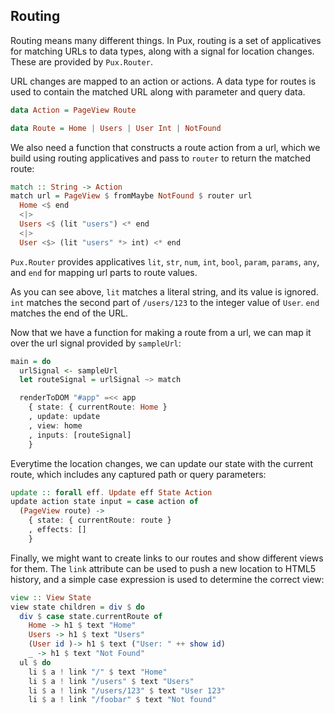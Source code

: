 ## Routing

Routing means many different things. In Pux, routing is a set of
applicatives for matching URLs to data types, along with a signal for
location changes. These are provided by `Pux.Router`.

URL changes are mapped to an action or actions. A data type for routes is used
to contain the matched URL along with parameter and query data.

```purescript
data Action = PageView Route

data Route = Home | Users | User Int | NotFound
```

We also need a function that constructs a route action from a url, which we
build using routing applicatives and pass to `router` to return the
matched route:

```purescript
match :: String -> Action
match url = PageView $ fromMaybe NotFound $ router url
  Home <$ end
  <|>
  Users <$ (lit "users") <* end
  <|>
  User <$> (lit "users" *> int) <* end
```

`Pux.Router` provides applicatives `lit`, `str`, `num`, `int`, `bool`, `param`,
`params`, `any`, and `end` for mapping url parts to route values.

As you can see above, `lit` matches a literal string, and its value is ignored.
`int` matches the second part of `/users/123` to the integer value of `User`.
`end` matches the end of the URL.

Now that we have a function for making a route from a url, we can map it over
the url signal provided by `sampleUrl`:

```purescript
main = do
  urlSignal <- sampleUrl
  let routeSignal = urlSignal ~> match

  renderToDOM "#app" =<< app
    { state: { currentRoute: Home }
    , update: update
    , view: home
    , inputs: [routeSignal]
    }
```

Everytime the location changes, we can update our state with the current route,
which includes any captured path or query parameters:

```purescript
update :: forall eff. Update eff State Action
update action state input = case action of
  (PageView route) ->
    { state: { currentRoute: route }
    , effects: []
    }
```

Finally, we might want to create links to our routes and show different
views for them. The `link` attribute can be used to push a new location to
HTML5 history, and a simple case expression is used to determine the
correct view:

```purescript
view :: View State
view state children = div $ do
  div $ case state.currentRoute of
    Home -> h1 $ text "Home"
    Users -> h1 $ text "Users"
    (User id )-> h1 $ text ("User: " ++ show id)
    _ -> h1 $ text "Not Found"
  ul $ do
    li $ a ! link "/" $ text "Home"
    li $ a ! link "/users" $ text "Users"
    li $ a ! link "/users/123" $ text "User 123"
    li $ a ! link "/foobar" $ text "Not found"
```
